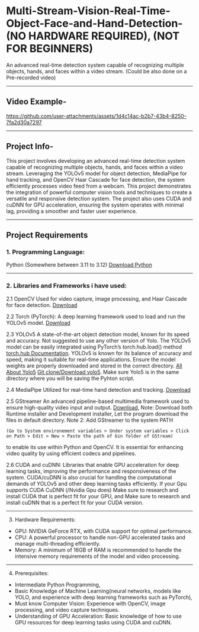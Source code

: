 # Multi-Stream-Vision-Real-Time-Object-Face-and-Hand-Detection- (NO HARDWARE REQUIRED), (NOT FOR BEGINNERS)
 An advanced real-time detection system capable of recognizing multiple objects, hands, and faces within a video stream. (Could be also done on a Pre-recorded video)

---------------------------------------------------------------------------

## Video Example-

https://github.com/user-attachments/assets/1d4c14ac-b2b7-43b4-8250-7fa2d30a7297

---------------------------------------------------------------------------

## Project Info- 

This project involves developing an advanced real-time detection system capable of recognizing multiple objects, hands, and faces within a video stream. Leveraging the YOLOv5 model for object detection, MediaPipe for hand tracking, and OpenCV Haar Cascade for face detection, the system efficiently processes video feed from a webcam. This project demonstrates the integration of powerful computer vision tools and techniques to create a versatile and responsive detection system. The project also uses CUDA and cuDNN for GPU acceleration, ensuring the system operates with minimal lag, providing a smoother and faster user experience.

---------------------------------------------------------------------------

## Project Requirements

### 1. Programming Language: 
Python (Somewhere between 3.11 to 3.12) [Download Python](https://www.python.org/downloads/)

---------------------------------------------------------------------------

### 2. Libraries and Frameworks i have used:
   
2.1 OpenCV
Used for video capture, image processing, and Haar Cascade for face detection. [Download](https://docs.opencv.org/4.x/d6/d00/tutorial_py_root.html)
  
2.2 Torch 
(PyTorch): A deep learning framework used to load and run the YOLOv5 model. [Download](https://pytorch.org/docs/stable/index.html)
  
2.3 YOLOv5
A state-of-the-art object detection model, known for its speed and accuracy. Not suggested to use any other version of Yolo. The YOLOv5 model can be easily integrated using PyTorch’s torch.hub.load() method [torch.hub Documentation](https://pytorch.org/docs/stable/hub.html). YOLOv5 is known for its balance of accuracy and speed, making it suitable for real-time applications. Ensure the model weights are properly downloaded and stored in the correct directory.
[All About Yolo5](https://docs.ultralytics.com/yolov5/)
[Git clone/Download yolo5](https://github.com/ultralytics/yolov5). Make sure Yolo5 is in the same directory where you will be saving the Pyhton script.
  
2.4 MediaPipe
Utilized for real-time hand detection and tracking.  [Download](https://ai.google.dev/edge/mediapipe/solutions/guide)
  
2.5 GStreamer 
An advanced pipeline-based multimedia framework used to ensure high-quality video input and output.
[Download](https://gstreamer.freedesktop.org/download/#windows),
Note: Download both Runtime installer and Development installer, Let the program download the files in default directory.
Note 2: Add GStreamer to the system PATH 
``` 
(Go to System environement variables > Under system variables > Click on Path > Edit > New > Paste the path of bin folder of GStream)
``` 
to enable its use within Python and OpenCV. It is essential for enhancing video quality by using efficient codecs and pipelines.
  
2.6 CUDA and cuDNN: 
Libraries that enable GPU acceleration for deep learning tasks, improving the performance and responsiveness of the system. CUDA/cuDNN is also crucial for handling the computational demands of YOLOv5 and other deep learning tasks efficiently.
If your Gpu supports CUDA CuDNN (/Nvidia Gpu does) Make sure to research and install CUDA that is perfect fit for your GPU, and Make sure to research and install cuDNN that is a perfect fit for your CUDA version. 

---------------------------------------------------------------------------

3. Hardware Requirements:
- GPU: NVIDIA GeForce RTX, with CUDA support for optimal performance.
- CPU: A powerful processor to handle non-GPU accelerated tasks and manage multi-threading efficiently.
- Memory: A minimum of 16GB of RAM is recommended to handle the intensive memory requirements of the model and video processing.

---------------------------------------------------------------------------

4. Prerequisites:

- Intermediate Python Programming,
- Basic Knowledge of Machine Learning(neural networks, models like YOLO, and experience with deep learning frameworks such as PyTorch),
- Must know Computer Vision: Experience with OpenCV, image processing, and video capture techniques.
- Understanding of GPU Acceleration: Basic knowledge of how to use GPU resources for deep learning tasks using CUDA and cuDNN.

